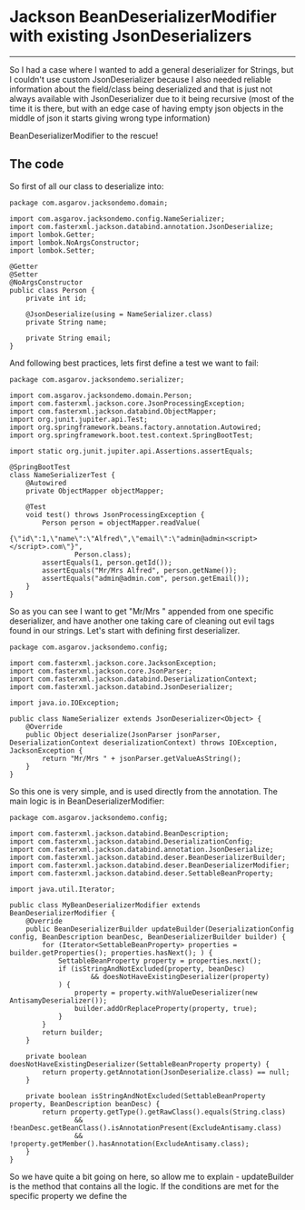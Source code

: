 # Jackson BeanDeserializerModifier with existing JsonDeserializers

---

So I had a case where I wanted to add a general deserializer for Strings, but I couldn't use custom JsonDeserializer because 
I also needed reliable information about the field/class being deserialized and that is just not always available with 
JsonDeserializer due to it being recursive (most of the time it is there, but with an edge case of having empty json objects 
in the middle of json it starts giving wrong type information)

BeanDeserializerModifier to the rescue!

## The code

So first of all our class to deserialize into:

```
package com.asgarov.jacksondemo.domain;

import com.asgarov.jacksondemo.config.NameSerializer;
import com.fasterxml.jackson.databind.annotation.JsonDeserialize;
import lombok.Getter;
import lombok.NoArgsConstructor;
import lombok.Setter;

@Getter
@Setter
@NoArgsConstructor
public class Person {
    private int id;

    @JsonDeserialize(using = NameSerializer.class)
    private String name;

    private String email;
}
```

And following best practices, lets first define a test we want to fail:

```
package com.asgarov.jacksondemo.serializer;

import com.asgarov.jacksondemo.domain.Person;
import com.fasterxml.jackson.core.JsonProcessingException;
import com.fasterxml.jackson.databind.ObjectMapper;
import org.junit.jupiter.api.Test;
import org.springframework.beans.factory.annotation.Autowired;
import org.springframework.boot.test.context.SpringBootTest;

import static org.junit.jupiter.api.Assertions.assertEquals;

@SpringBootTest
class NameSerializerTest {
    @Autowired
    private ObjectMapper objectMapper;

    @Test
    void test() throws JsonProcessingException {
        Person person = objectMapper.readValue(
                "{\"id\":1,\"name\":\"Alfred\",\"email\":\"admin@admin<script></script>.com\"}",
                Person.class);
        assertEquals(1, person.getId());
        assertEquals("Mr/Mrs Alfred", person.getName());
        assertEquals("admin@admin.com", person.getEmail());
    }
}
```

So as you can see I want to get "Mr/Mrs " appended from one specific deserializer, and have another one taking care 
of cleaning out evil <script></script> tags found in our strings. Let's start with defining first deserializer.

```
package com.asgarov.jacksondemo.config;

import com.fasterxml.jackson.core.JacksonException;
import com.fasterxml.jackson.core.JsonParser;
import com.fasterxml.jackson.databind.DeserializationContext;
import com.fasterxml.jackson.databind.JsonDeserializer;

import java.io.IOException;

public class NameSerializer extends JsonDeserializer<Object> {
    @Override
    public Object deserialize(JsonParser jsonParser, DeserializationContext deserializationContext) throws IOException, JacksonException {
        return "Mr/Mrs " + jsonParser.getValueAsString();
    }
}
```

So this one is very simple, and is used directly from the annotation. The main logic is in BeanDeserializerModifier:

```
package com.asgarov.jacksondemo.config;

import com.fasterxml.jackson.databind.BeanDescription;
import com.fasterxml.jackson.databind.DeserializationConfig;
import com.fasterxml.jackson.databind.annotation.JsonDeserialize;
import com.fasterxml.jackson.databind.deser.BeanDeserializerBuilder;
import com.fasterxml.jackson.databind.deser.BeanDeserializerModifier;
import com.fasterxml.jackson.databind.deser.SettableBeanProperty;

import java.util.Iterator;

public class MyBeanDeserializerModifier extends BeanDeserializerModifier {
    @Override
    public BeanDeserializerBuilder updateBuilder(DeserializationConfig config, BeanDescription beanDesc, BeanDeserializerBuilder builder) {
        for (Iterator<SettableBeanProperty> properties = builder.getProperties(); properties.hasNext(); ) {
            SettableBeanProperty property = properties.next();
            if (isStringAndNotExcluded(property, beanDesc)
                    && doesNotHaveExistingDeserializer(property)
            ) {
                property = property.withValueDeserializer(new AntisamyDeserializer());
                builder.addOrReplaceProperty(property, true);
            }
        }
        return builder;
    }

    private boolean doesNotHaveExistingDeserializer(SettableBeanProperty property) {
        return property.getAnnotation(JsonDeserialize.class) == null;
    }

    private boolean isStringAndNotExcluded(SettableBeanProperty property, BeanDescription beanDesc) {
        return property.getType().getRawClass().equals(String.class)
                && !beanDesc.getBeanClass().isAnnotationPresent(ExcludeAntisamy.class)
                && !property.getMember().hasAnnotation(ExcludeAntisamy.class);
    }
}
```

So we have quite a bit going on here, so allow me to explain - updateBuilder is the method that contains all the logic. 
If the conditions are met for the specific property we define the <script> tags cleaning deserializer in there. But since 
in accordance with [Jackson's design](https://github.com/FasterXML/jackson-databind/issues/3089), you can only use one 
deserializer for any given type, we must be careful that we don't override any predefined @JsonDeserialize deserializer logic - 
checked in `doesNotHaveExistingDeserializer` method.

I also check that it should only apply the custom logic for String types and only if they don't have `@ExcludeAntisamy` 
annotation at class or field level (in `isStringAndNotExcluded` method).

That is pretty much all there is to it, we just need to configure `ObjectMapper` bean:

```
package com.asgarov.jacksondemo.config;

import com.fasterxml.jackson.databind.ObjectMapper;
import com.fasterxml.jackson.databind.module.SimpleModule;
import org.springframework.context.annotation.Bean;
import org.springframework.context.annotation.Configuration;

@Configuration
public class SerializerConfig {
    @Bean
    public ObjectMapper objectMapper() {
        ObjectMapper objectMapper = new ObjectMapper();
        SimpleModule module = new SimpleModule();
        module.setDeserializerModifier(new MyBeanDeserializerModifier());
        objectMapper.registerModule(module);
        return objectMapper;
    }
}
```

and here is the marker annotation code - pretty straightforward:
```
package com.asgarov.jacksondemo.config;

import java.lang.annotation.ElementType;
import java.lang.annotation.Retention;
import java.lang.annotation.RetentionPolicy;
import java.lang.annotation.Target;

@Retention(RetentionPolicy.RUNTIME)
@Target({ElementType.TYPE, ElementType.FIELD})
public @interface ExcludeAntisamy {
}
```

Full code can be found [here](https://github.com/asgarov1/Jackson_BeanDeserializerModifier_Demo). Thanks for reading!
